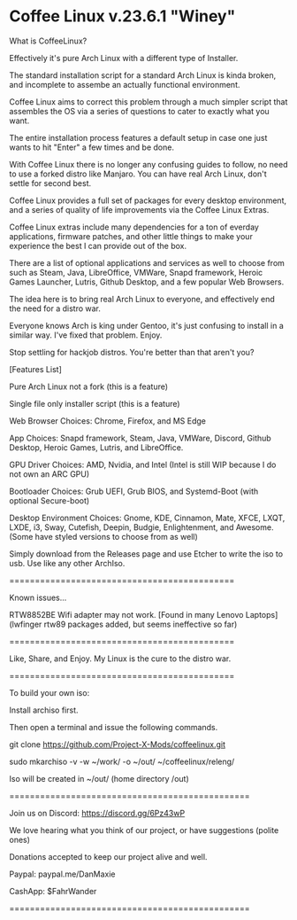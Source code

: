 # Coffee Linux v.23.6.1 "Winey"

What is CoffeeLinux?

Effectively it's pure Arch Linux with a different type of Installer.

The standard installation script for a standard Arch Linux is kinda broken, and incomplete to assembe an actually functional environment.

Coffee Linux aims to correct this problem through a much simpler script that assembles the OS via a series of questions to cater to exactly what you want.

The entire installation process features a default setup in case one just wants to hit "Enter" a few times and be done.

With Coffee Linux there is no longer any confusing guides to follow, no need to use a forked distro like Manjaro. You can have real Arch Linux, don't settle for second best.

Coffee Linux provides a full set of packages for every desktop environment, and a series of quality of life improvements via the Coffee Linux Extras.

Coffee Linux extras include many dependencies for a ton of everday applications, firmware patches, and other little things to make your experience the best I can provide out of the box.

There are a list of optional applications and services as well to choose from such as Steam, Java, LibreOffice, VMWare, Snapd framework, Heroic Games Launcher, Lutris, Github Desktop, and a few popular Web Browsers.

The idea here is to bring real Arch Linux to everyone, and effectively end the need for a distro war.

Everyone knows Arch is king under Gentoo, it's just confusing to install in a similar way. I've fixed that problem. Enjoy.

Stop settling for hackjob distros. You're better than that aren't you?

[Features List]

Pure Arch Linux not a fork (this is a feature)

Single file only installer script (this is a feature)

Web Browser Choices: Chrome, Firefox, and MS Edge

App Choices: Snapd framework, Steam, Java, VMWare, Discord, Github Desktop, Heroic Games, Lutris, and LibreOffice.

GPU Driver Choices: AMD, Nvidia, and Intel (Intel is still WIP because I do not own an ARC GPU)

Bootloader Choices: Grub UEFI, Grub BIOS, and Systemd-Boot (with optional Secure-boot)

Desktop Environment Choices: Gnome, KDE, Cinnamon, Mate, XFCE, LXQT, LXDE, i3, Sway, Cutefish, Deepin, Budgie, Enlightenment, and Awesome. (Some have styled versions to choose from as well)

Simply download from the Releases page and use Etcher to write the iso to usb. Use like any other ArchIso.

============================================

Known issues...

RTW8852BE Wifi adapter may not work. [Found in many Lenovo Laptops] (lwfinger rtw89 packages added, but seems ineffective so far)

============================================

Like, Share, and Enjoy. My Linux is the cure to the distro war.

============================================

To build your own iso:

Install archiso first.

Then open a terminal and issue the following commands.

git clone https://github.com/Project-X-Mods/coffeelinux.git

sudo mkarchiso -v -w ~/work/ -o ~/out/ ~/coffeelinux/releng/

Iso will be created in ~/out/ (home directory /out)

===============================================

Join us on Discord: https://discord.gg/6Pz43wP

We love hearing what you think of our project, 
or have suggestions (polite ones)

Donations accepted to keep our project alive and well.

Paypal: paypal.me/DanMaxie

CashApp: $FahrWander

===============================================


